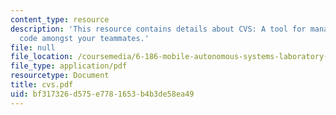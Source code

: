```yaml
---
content_type: resource
description: 'This resource contains details about CVS: A tool for managing your source
  code amongst your teammates.'
file: null
file_location: /coursemedia/6-186-mobile-autonomous-systems-laboratory-january-iap-2005/bf317326d575e7781653b4b3de58ea49_cvs.pdf
file_type: application/pdf
resourcetype: Document
title: cvs.pdf
uid: bf317326-d575-e778-1653-b4b3de58ea49
---
```

